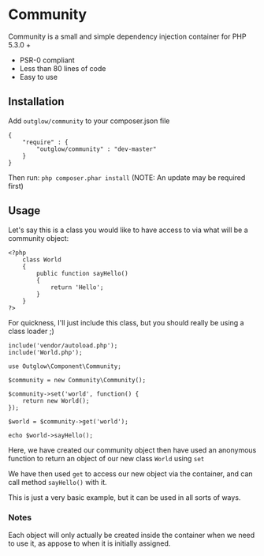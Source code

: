 # Community

Community is a small and simple dependency injection container for PHP 5.3.0 +

  - PSR-0 compliant
  - Less than 80 lines of code
  - Easy to use

## Installation
Add `outglow/community` to your composer.json file

    {
        "require" : {
            "outglow/community" : "dev-master"
        }
    }
Then run: `php composer.phar install`
(NOTE: An update may be required first)

## Usage
Let's say this is a class you would like to have access to via what will be a community object:

    <?php
        class World
        {
            public function sayHello()
            {
                return 'Hello';
            }
        }
    ?>

For quickness, I'll just include this class, but you should really be using a class loader ;)

    include('vendor/autoload.php');
    include('World.php');
    
    use Outglow\Component\Community;
    
    $community = new Community\Community();
    
    $community->set('world', function() {
        return new World();
    });
    
    $world = $community->get('world');
    
    echo $world->sayHello();
    
Here, we have created our community object then have used an anonymous function to return an object of our new class `World` using `set`

We have then used `get` to access our new object via the container, and can call method `sayHello()` with it.

This is just a very basic example, but it can be used in all sorts of ways.

### Notes
Each object will only actually be created inside the container when we need to use it, as appose to when it is initially assigned.